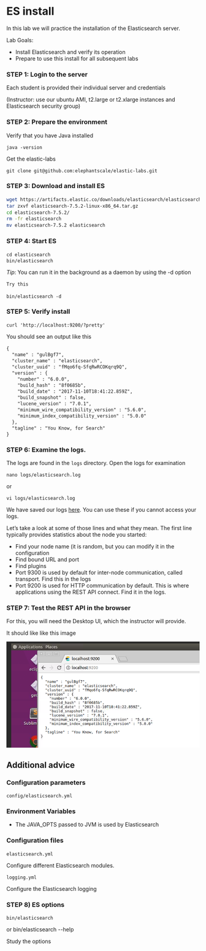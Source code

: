 # ES install

In this lab we will practice the installation of the Elasticsearch server.


Lab Goals:

* Install Elasticsearch and verify its operation
* Prepare to use this install for all subsequent labs

### STEP 1: Login to the server

Each student is provided their individual server and credentials

(Instructor: use our ubuntu AMI, t2.large or t2.xlarge instances and Elasticsearch security group)

### STEP 2: Prepare the environment

Verify that you have Java installed

    java -version

Get the elastic-labs

    git clone git@github.com:elephantscale/elastic-labs.git    

### STEP 3: Download and install ES

```bash
wget https://artifacts.elastic.co/downloads/elasticsearch/elasticsearch-7.5.2-linux-x86_64.tar.gz
tar zxvf elasticsearch-7.5.2-linux-x86_64.tar.gz
cd elasticsearch-7.5.2/
rm -fr elasticsearch
mv elasticsearch-7.5.2 elasticsearch
```

### STEP 4: Start ES

    cd elasticsearch
    bin/elasticsearch

_Tip_: You can run it in the background as a daemon by using the -d option

    Try this

    bin/elasticsearch -d

### STEP 5: Verify install

    curl 'http://localhost:9200/?pretty'

You should see an output like this

    {
      "name" : "gulBgf7",
      "cluster_name" : "elasticsearch",
      "cluster_uuid" : "fMqo6fq-SfqRwRCOKqrq9Q",
      "version" : {
        "number" : "6.0.0",
        "build_hash" : "8f0685b",
        "build_date" : "2017-11-10T18:41:22.859Z",
        "build_snapshot" : false,
        "lucene_version" : "7.0.1",
        "minimum_wire_compatibility_version" : "5.6.0",
        "minimum_index_compatibility_version" : "5.0.0"
      },
      "tagline" : "You Know, for Search"
    }

### STEP 6: Examine the logs.

The logs are found in the `logs` directory. Open the logs for examination

    nano logs/elasticsearch.log

or

    vi logs/elasticsearch.log

We have saved our logs [here](elasticsearch.log). You can use these if you cannot access
your logs.

Let’s take a look at some of those lines and what they mean.
The first line typically provides statistics about the node you started:

* Find your node name (it is random, but you can modify it in the configuration
* Find bound URL and port
* Find plugins
* Port 9300 is used by default for inter-node communication, called transport. Find this in the logs
* Port 9200 is used for HTTP communication by default. This is where applications
  using the REST API connect. Find it in the logs.

### STEP 7: Test the REST API in the browser

For this, you will need the Desktop UI, which the instructor will provide.

It should like like this image

![alt text](http-test.png)  

## Additional advice

### Configuration parameters

    config/elasticsearch.yml

### Environment Variables

* The JAVA_OPTS passed to JVM is used by Elasticsearch

### Configuration files

    elasticsearch.yml

Configure different Elasticsearch modules.

    logging.yml

Configure the Elasticsearch logging

### STEP 8) ES options

    bin/elasticsearch
or
    bin/elasticsearch --help

Study the options
